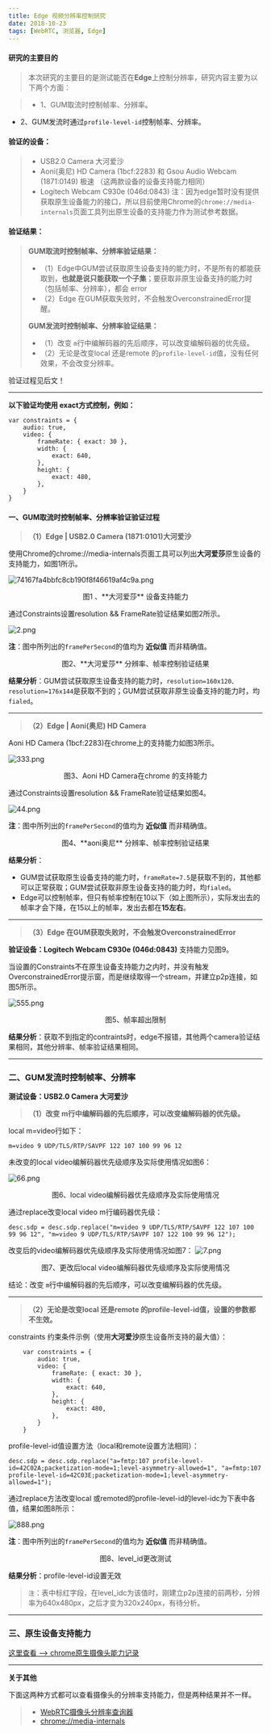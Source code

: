 ```yaml
---
title: Edge 视频分辨率控制研究
date: 2018-10-23
tags: [WebRTC, 浏览器, Edge] 
---
```



#### **研究的主要目的**
>本次研究的主要目的是测试能否在**Edge**上控制分辨率，研究内容主要为以下两个方面：

>- 1、GUM取流时控制帧率、分辨率。
- 2、GUM发流时通过`profile-level-id`控制帧率、分辨率。

<!--more-->

#### **验证的设备：**

> - USB2.0 Camera 大河爱沙
> - Aoni(奥尼) HD Camera (1bcf:2283) 和 Gsou Audio Webcam (1871:0149) 极速 （这两款设备的设备支持能力相同）
> - Logitech Webcam C930e (046d:0843)
> 注：因为edge暂时没有提供获取原生设备能力的接口，所以目前使用Chrome的`chrome://media-internals`页面工具列出原生设备的支持能力作为测试参考数据。



#### **验证结果：**

> **GUM取流时控制帧率、分辨率验证结果：**
>
> - （1）Edge中GUM尝试获取原生设备支持的能力时，不是所有的都能获取到，**也就是说只能获取一个子集**；要获取非原生设备支持的能力时（包括帧率、分辨率），都会 error
> - （2）Edge 在GUM获取失败时，不会触发OverconstrainedError提醒。
>
> **GUM发流时控制帧率、分辨率验证结果：**
>
> - （1）改变 `m`行中编解码器的先后顺序，可以改变编解码器的优先级。
> - （2）无论是改变local 还是remote 的`profile-level-id`值，没有任何效果，不会改变分辨率。



验证过程见后文！

---

**以下验证均使用 exact方式控制，例如：**
```
var constraints = {
    audio: true,
    video: {
        frameRate: { exact: 30 },
        width: {
            exact: 640,
        },
        height: {
            exact: 480,
        },
    }
}
```

#### **一、GUM取流时控制帧率、分辨率验证验证过程**

>  **（1）Edge | USB2.0 Camera (1871:0101)大河爱沙**

 使用Chrome的chrome://media-internals页面工具可以列出**大河爱莎**原生设备的支持能力，如图1所示。


![74167fa4bbfc8cb190f8f46619af4c9a.png](https://i.loli.net/2018/10/25/5bd1b734bc60c.png)


<center>图1 、**大河爱莎** 设备支持能力</center>

通过Constraints设置resolution && FrameRate验证结果如图2所示。

![2.png](https://i.loli.net/2018/10/25/5bd1b8030a15c.png)

**注**：图中所列出的`framePerSecond`的值均为 **近似值** 而非精确值。

<center>图2、**大河爱莎** 分辨率、帧率控制验证结果</center>

**结果分析**：GUM尝试获取原生设备支持的能力时，`resolution=160x120、resolution=176x144`是获取不到的；GUM尝试获取非原生设备支持的能力时，均`fialed`。

---

> **（2）Edge | Aoni(奥尼) HD Camera** 

 Aoni HD Camera (1bcf:2283)在chrome上的支持能力如图3所示。

![333.png](https://i.loli.net/2018/10/25/5bd1b81d52153.png)

<center>图3、Aoni HD Camera在chrome 的支持能力</center>

通过Constraints设置resolution && FrameRate验证结果如图4。


![44.png](https://i.loli.net/2018/10/25/5bd1b81d64b4f.png)

**注**：图中所列出的`framePerSecond`的值均为 **近似值** 而非精确值。

<center>图4、**aoni奥尼** 分辨率、帧率控制验证结果</center>

**结果分析**：

- GUM尝试获取原生设备支持的能力时，`frameRate=7.5`是获取不到的，其他都可以正常获取；GUM尝试获取非原生设备支持的能力时，均`fialed`。
- Edge可以控制帧率，但只有帧率控制在10以下（如上图所示），实际发出去的帧率才会下降，在15以上的帧率，发出去都在**15左右**。

---

> **（3）Edge 在GUM获取失败时，不会触发OverconstrainedError**

**验证设备：Logitech Webcam C930e (046d:0843)** 支持能力见图9。
 
当设置的Constraints不在原生设备支持能力之内时，并没有触发OverconstrainedError提示窗，而是继续取得一个stream，并建立p2p连接，如图5所示。

![555.png](https://i.loli.net/2018/10/25/5bd1b81f1d3d8.png)

<center>图5、帧率超出限制</center>

**结果分析**：获取不到指定的contraints时，edge不报错，其他两个camera验证结果相同，其他分辨率、帧率验证结果相同。

---

### **二、GUM发流时控制帧率、分辨率**


**测试设备：USB2.0 Camera 大河爱沙**

> **（1）改变 m行中编解码器的先后顺序，可以改变编解码器的优先级。**


local m=video行如下：

```
m=video 9 UDP/TLS/RTP/SAVPF 122 107 100 99 96 12
```

未改变的local video编解码器优先级顺序及实际使用情况如图6：

![66.png](https://i.loli.net/2018/10/25/5bd1b81d6026e.png)
<center>图6、local video编解码器优先级顺序及实际使用情况</center>

通过replace改变local video m行编码器优先级：

```
desc.sdp = desc.sdp.replace("m=video 9 UDP/TLS/RTP/SAVPF 122 107 100 99 96 12", "m=video 9 UDP/TLS/RTP/SAVPF 107 122 100 99 96 12");
```


改变后的video编解码器优先级顺序及实际使用情况如图7：
![7.png](https://i.loli.net/2018/10/25/5bd1b81d671e4.png)
<center>图7、更改后local video编解码器优先级顺序及实际使用情况</center>
 
 

结论：改变 `m`行中编解码器的先后顺序，可以改变编解码器的优先级。

---

> **（2）无论是改变local 还是remote 的profile-level-id值，设置的参数都不生效。**

constraints 约束条件示例（使用**大河爱沙**原生设备所支持的最大值）：
```
    var constraints = {
        audio: true,
        video: {
            frameRate: { exact: 30 },
            width: {
                exact: 640,
            },
            height: {
                exact: 480,
            },
        }
    }
```

profile-level-id值设置方法（local和remote设置方法相同）：
```
desc.sdp = desc.sdp.replace("a=fmtp:107 profile-level-id=42C02A;packetization-mode=1;level-asymmetry-allowed=1", "a=fmtp:107 profile-level-id=42C03E;packetization-mode=1;level-asymmetry-allowed=1");

```

通过replace方法改变local 或remoted的profile-level-id的level-idc为下表中各值，结果如图8所示：

![888.png](https://i.loli.net/2018/10/25/5bd1b81d63ef5.png)

**注**：图中所列出的`framePerSecond`的值均为 **近似值** 而非精确值。

<center>图8、level_id更改测试</center>

**结果分析**：profile-level-id设置无效

> `注`：表中标红字段，在level_idc为该值时，刚建立p2p连接的前两秒，分辨率为640x480px，之后才变为320x240px，有待分析。


---

### **三、原生设备支持能力**

[这里查看 --> chrome原生摄像头能力记录](https://192.168.120.100:9001/blog/post/chrou/chrome%E5%8E%9F%E7%94%9F%E6%91%84%E5%83%8F%E5%A4%B4%E5%88%86%E8%83%BD%E5%8A%9B)

---

**关于其他**

下面这两种方式都可以查看摄像头的分辨率支持能力，但是两种结果并不一样。

> - [WebRTC摄像头分辨率查询器](https://webrtchacks.github.io/WebRTC-Camera-Resolution/)
> - [chrome://media-internals](chrome://media-internals/)





